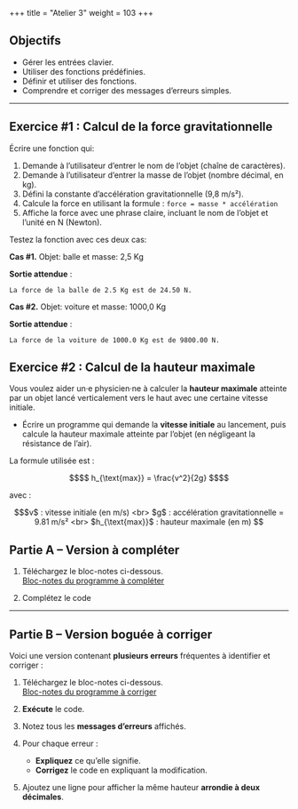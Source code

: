+++
title = "Atelier 3"
weight = 103
+++

## Objectifs

* Gérer les entrées clavier.
* Utiliser des fonctions prédéfinies.
* Définir et utiliser des fonctions. 
* Comprendre et corriger des messages d’erreurs simples.

---

## Exercice #1 : Calcul de la force gravitationnelle

Écrire une fonction qui:

1. Demande à l’utilisateur d’entrer le nom de l’objet (chaîne de caractères).
2. Demande à l’utilisateur d’entrer la masse de l’objet (nombre décimal, en kg).
3. Défini la constante d’accélération gravitationnelle (9,8 m/s²).
4. Calcule la force en utilisant la formule : `force = masse * accélération`
5. Affiche la force avec une phrase claire, incluant le nom de l’objet et l’unité en N (Newton).

Testez la fonction avec ces deux cas:  

**Cas #1.** Objet: balle et masse: 2,5 Kg

**Sortie attendue** :
```
La force de la balle de 2.5 Kg est de 24.50 N.
```

**Cas #2.** Objet: voiture et masse: 1000,0 Kg

**Sortie attendue** :
```
La force de la voiture de 1000.0 Kg est de 9800.00 N.
```

## Exercice #2 : Calcul de la hauteur maximale

Vous voulez aider un·e physicien·ne à calculer la **hauteur maximale** atteinte par un objet lancé verticalement vers le haut avec une certaine vitesse initiale. 
* Écrire un programme qui demande la **vitesse initiale** au lancement, puis calcule la hauteur maximale atteinte par l’objet (en négligeant la résistance de l’air).

La formule utilisée est :
```math
$$
h_{\text{max}} = \frac{v^2}{2g}
$$
```

avec :

```math
$v$ : vitesse initiale (en m/s) <br>  
$g$ : accélération gravitationnelle = 9.81 m/s²  <br>
$h_{\text{max}}$ : hauteur maximale (en m)  
```

## Partie A – Version à compléter

1. Téléchargez le bloc-notes ci-dessous.  
[Bloc-notes du programme à compléter](https://python-a25.netlify.app/blocnotes/exercice2_partiea.ipynb)

2. Complétez le code

---

## Partie B – Version boguée à corriger

Voici une version contenant **plusieurs erreurs** fréquentes à identifier et corriger :

1. Téléchargez le bloc-notes ci-dessous.  
[Bloc-notes du programme à corriger](https://python-a25.netlify.app/blocnotes/exercice2_partieb.ipynb)

2. **Exécute** le code.
3. Notez tous les **messages d’erreurs** affichés.
4. Pour chaque erreur :
   * **Expliquez** ce qu’elle signifie.
   * **Corrigez** le code en expliquant la modification.
5. Ajoutez une ligne pour afficher la même hauteur **arrondie à deux décimales**.